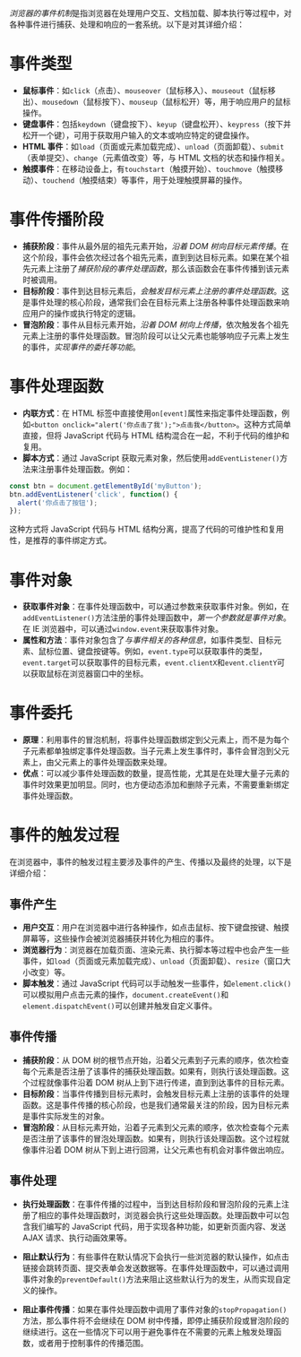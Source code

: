 *浏览器的事件机制*是指浏览器在处理用户交互、文档加载、脚本执行等过程中，对各种事件进行捕获、处理和响应的一套系统。以下是对其详细介绍：

# 事件类型

- **鼠标事件**：如`click`（点击）、`mouseover`（鼠标移入）、`mouseout`（鼠标移出）、`mousedown`（鼠标按下）、`mouseup`（鼠标松开）等，用于响应用户的鼠标操作。
- **键盘事件**：包括`keydown`（键盘按下）、`keyup`（键盘松开）、`keypress`（按下并松开一个键），可用于获取用户输入的文本或响应特定的键盘操作。
- **HTML 事件**：如`load`（页面或元素加载完成）、`unload`（页面卸载）、`submit`（表单提交）、`change`（元素值改变）等，与 HTML 文档的状态和操作相关。
- **触摸事件**：在移动设备上，有`touchstart`（触摸开始）、`touchmove`（触摸移动）、`touchend`（触摸结束）等事件，用于处理触摸屏幕的操作。

# 事件传播阶段

- **捕获阶段**：事件从最外层的祖先元素开始，*沿着 DOM 树向目标元素传播*。在这个阶段，事件会依次经过各个祖先元素，直到到达目标元素。如果在某个祖先元素上注册了*捕获阶段的事件处理函数*，那么该函数会在事件传播到该元素时被调用。
- **目标阶段**：事件到达目标元素后，*会触发目标元素上注册的事件处理函数*。这是事件处理的核心阶段，通常我们会在目标元素上注册各种事件处理函数来响应用户的操作或执行特定的逻辑。
- **冒泡阶段**：事件从目标元素开始，*沿着 DOM 树向上传播*，依次触发各个祖先元素上注册的事件处理函数。冒泡阶段可以让父元素也能够响应子元素上发生的事件，*实现事件的委托等功能*。

# 事件处理函数

- **内联方式**：在 HTML 标签中直接使用`on[event]`属性来指定事件处理函数，例如`<button onclick="alert('你点击了我');">点击我</button>`。这种方式简单直接，但将 JavaScript 代码与 HTML 结构混合在一起，不利于代码的维护和复用。
- **脚本方式**：通过 JavaScript 获取元素对象，然后使用`addEventListener()`方法来注册事件处理函数。例如：

```js
const btn = document.getElementById('myButton');
btn.addEventListener('click', function() {
  alert('你点击了按钮');
});
```

这种方式将 JavaScript 代码与 HTML 结构分离，提高了代码的可维护性和复用性，是推荐的事件绑定方式。

# 事件对象

- **获取事件对象**：在事件处理函数中，可以通过参数来获取事件对象。例如，在`addEventListener()`方法注册的事件处理函数中，*第一个参数就是事件对象*。在 IE 浏览器中，可以通过`window.event`来获取事件对象。
- **属性和方法**：事件对象包含了*与事件相关的各种信息*，如事件类型、目标元素、鼠标位置、键盘按键等。例如，`event.type`可以获取事件的类型，`event.target`可以获取事件的目标元素，`event.clientX`和`event.clientY`可以获取鼠标在浏览器窗口中的坐标。

# 事件委托

- **原理**：利用事件的冒泡机制，将事件处理函数绑定到父元素上，而不是为每个子元素都单独绑定事件处理函数。当子元素上发生事件时，事件会冒泡到父元素上，由父元素上的事件处理函数来处理。
- **优点**：可以减少事件处理函数的数量，提高性能，尤其是在处理大量子元素的事件时效果更加明显。同时，也方便动态添加和删除子元素，不需要重新绑定事件处理函数。


# 事件的触发过程
在浏览器中，事件的触发过程主要涉及事件的产生、传播以及最终的处理，以下是详细介绍：

## 事件产生

- **用户交互**：用户在浏览器中进行各种操作，如点击鼠标、按下键盘按键、触摸屏幕等，这些操作会被浏览器捕获并转化为相应的事件。
- **浏览器行为**：浏览器在加载页面、渲染元素、执行脚本等过程中也会产生一些事件，如`load`（页面或元素加载完成）、`unload`（页面卸载）、`resize`（窗口大小改变）等。
- **脚本触发**：通过 JavaScript 代码可以手动触发一些事件，如`element.click()`可以模拟用户点击元素的操作，`document.createEvent()`和`element.dispatchEvent()`可以创建并触发自定义事件。

## 事件传播

- **捕获阶段**：从 DOM 树的根节点开始，沿着父元素到子元素的顺序，依次检查每个元素是否注册了该事件的捕获处理函数。如果有，则执行该处理函数。这个过程就像事件沿着 DOM 树从上到下进行传递，直到到达事件的目标元素。
- **目标阶段**：当事件传播到目标元素时，会触发目标元素上注册的该事件的处理函数。这是事件传播的核心阶段，也是我们通常最关注的阶段，因为目标元素是事件实际发生的对象。
- **冒泡阶段**：从目标元素开始，沿着子元素到父元素的顺序，依次检查每个元素是否注册了该事件的冒泡处理函数。如果有，则执行该处理函数。这个过程就像事件沿着 DOM 树从下到上进行回溯，让父元素也有机会对事件做出响应。

## 事件处理

- **执行处理函数**：在事件传播的过程中，当到达目标阶段和冒泡阶段的元素上注册了相应的事件处理函数时，浏览器会执行这些处理函数。处理函数中可以包含我们编写的 JavaScript 代码，用于实现各种功能，如更新页面内容、发送 AJAX 请求、执行动画效果等。
    
- **阻止默认行为**：有些事件在默认情况下会执行一些浏览器的默认操作，如点击链接会跳转页面、提交表单会发送数据等。在事件处理函数中，可以通过调用事件对象的`preventDefault()`方法来阻止这些默认行为的发生，从而实现自定义的操作。
    
- **阻止事件传播**：如果在事件处理函数中调用了事件对象的`stopPropagation()`方法，那么事件将不会继续在 DOM 树中传播，即停止捕获阶段或冒泡阶段的继续进行。这在一些情况下可以用于避免事件在不需要的元素上触发处理函数，或者用于控制事件的传播范围。